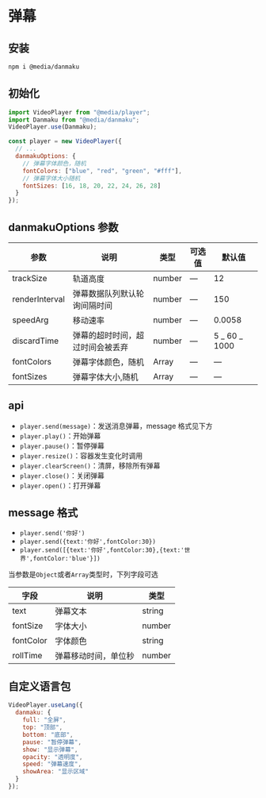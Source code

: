 # 弹幕

## 安装

```bash
npm i @media/danmaku
```

## 初始化

```javascript
import VideoPlayer from "@media/player";
import Danmaku from "@media/danmaku";
VideoPlayer.use(Danmaku);

const player = new VideoPlayer({
  // ...
  danmakuOptions: {
    // 弹幕字体颜色，随机
    fontColors: ["blue", "red", "green", "#fff"],
    // 弹幕字体大小随机
    fontSizes: [16, 18, 20, 22, 24, 26, 28]
  }
});
```

## danmakuOptions 参数

| 参数           | 说明                             | 类型          | 可选值 | 默认值        |
| -------------- | -------------------------------- | ------------- | ------ | ------------- |
| trackSize      | 轨道高度                         | number        | —      | 12            |
| renderInterval | 弹幕数据队列默认轮询间隔时间     | number        | —      | 150           |
| speedArg       | 移动速率                         | number        | —      | 0.0058        |
| discardTime    | 弹幕的超时时间，超过时间会被丢弃 | number        | —      | 5 _ 60 _ 1000 |
| fontColors     | 弹幕字体颜色，随机               | Array<string> | —      | —             |
| fontSizes      | 弹幕字体大小,随机                | Array<number> | —      | —             |

## api

- `player.send(message)`：发送消息弹幕，message 格式见下方
- `player.play()`：开始弹幕
- `player.pause()`：暂停弹幕
- `player.resize()`：容器发生变化时调用
- `player.clearScreen()`：清屏，移除所有弹幕
- `player.close()`：关闭弹幕
- `player.open()`：打开弹幕

## message 格式

- `player.send('你好')`
- `player.send({text:'你好',fontColor:30})`
- `player.send([{text:'你好',fontColor:30},{text:'世界',fontColor:'blue'}])`

当参数是`Object`或者`Array`类型时，下列字段可选

| 字段      | 说明                 | 类型   |
| --------- | -------------------- | ------ |
| text      | 弹幕文本             | string |
| fontSize  | 字体大小             | number |
| fontColor | 字体颜色             | string |
| rollTime  | 弹幕移动时间，单位秒 | number |

## 自定义语言包

```javascript
VideoPlayer.useLang({
  danmaku: {
    full: "全屏",
    top: "顶部",
    bottom: "底部",
    pause: "暂停弹幕",
    show: "显示弹幕",
    opacity: "透明度",
    speed: "弹幕速度",
    showArea: "显示区域"
  }
});
```
